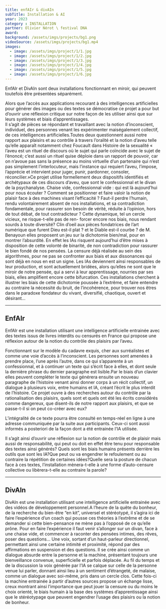 ```yaml
---
title: enfAIr & divAIn
subTitle: Installation & AI
year: 2023
category : INSTALLATION
partner: Olivier Nérot \ festival DNA
award:
background: /assets/imgs/projects/bg1.png
videoSource: /assets/imgs/projects/bg1.mp4
images:
  - image: /assets/imgs/project/1/1.jpg
  - image: /assets/imgs/project/1/2.jpg
  - image: /assets/imgs/project/1/3.jpg
  - image: /assets/imgs/project/1/4.jpg
  - image: /assets/imgs/project/1/5.jpg
  - image: /assets/imgs/project/1/6.jpg
---
```

EnfAIr et DivAIn sont deux installations fonctionnant en miroir, qui peuvent toutefois être présentées séparément.  

Alors que l’accès aux applications recourant à des intelligences artificielles pour générer des images ou des textes se démocratise ce projet a pour but d’ouvrir une réflexion critique sur notre façon de les utiliser ainsi que sur leurs systèmes et biais d’apprentissages.  
Il s’agit de pièces se répondant et travaillant avec la notion d’inconscient, individuel, des personnes venant les expérimenter maiségalement collectif, de ces intelligences artificielles.Toutes deux questionnent aussi notre rapport aux plaisirs et au contrôle à travers l’oralité et la notion d’aveu telle qu’elle apparaît notamment chez Foucault dans Histoire de la sexualité « l’aveu est un rituel de discours où le sujet qui parle coïncide avec le sujet de l’énoncé; c’est aussi un rituel quise déploie dans un rapport de pouvoir, car on n’avoue pas sans la présence au moins virtuelle d’un partenaire qui n’est pas simplement l’interlocuteur, mais l’instance qui requiert l’aveu, l’impose, l’apprécie et intervient pour juger, punir, pardonner, consoler, réconcilier.»Ce projet utilise formellement deux dispositifs identifiés et archétypaux de ces discours d’aveu, que sont le confessionnal et le divan de la psychanalyse. 
Chaise vide, confessionnal vide : qui est là aujourd’hui pour nous écouter ? Comment se positionner et faire valoir la notion de plaisir face à des machines visant l’efficacité ? Faut-il perdre l’humain, rendu volontairement absent de nos installations, et sa contradiction fondamentale, pour rassurer son besoin de vérité, réduite à l’opinion, hors de tout débat, de tout contradicteur ? Cette dynamique, tel un cercle vicieux, ne risque-t-elle pas de ren- forcer encore nos biais, nous rendant sourds à toute diversité? 
Clin d’oeil aux pièces fondatrices de l’art numérique que furent Dieu est-il plat ? et le Diable est-il courbe ? de M. Benayoun elles proposent un jeu sur la dichotomie bien/mal, pour en montrer l’absurdité. En effet les IAs risquent aujourd’hui d’être mises à disposition de cette volonté de binarité, de non contradiction pour rassurer le bien fondé de nos pensées. La censure déjà réalisée au sein des algorithmes, pour ne pas se confronter aux biais et aux dissonances qui sont déjà en nous en est un signe. Les IAs deviennent ainsi responsables de leur production, et sont actuellement bridées, alors qu’elles ne sont que le miroir de notre pensée, qui a servi à leur apprentissage, nourries par ses biais, elles amplifient encore cette bifurcation. 
Ces installations cherchent à illustrer les biais de cette dichotomie poussée à l’extrême, et faire entendre au contraire la nécessité du bruit, de l’incohérence, pour trouver nos êtres dans le paradoxe fondateur du vivant, diversifié, chaotique, ouvert et désirant... 

---

## EnfAIr 
EnfAIr est une installation utilisant une intelligence artificielle entrainée avec des textes issus de livres interdits ou censurés en France qui propose une réflexion autour de la notion du contrôle des plaisirs par l’aveu.


Fonctionnant sur le modèle du cadavre exquis, cher aux surréalistes et comme une voie d’accès à l’inconscient. Les personnes sont amenées à prendre place, l’une après l’autre, dans ce qui s’apparente à un confessionnal, et à continuer un texte qui s’écrit face à elles, et dont seule la dernière phrase du dernier paragraphe est lisible.Par le biais d’un clavier elles peuvent compléter le texte qui générera ensuite un nouveau paragraphe de l’histoire venant ainsi donner corps à un récit collectif, un dialogue à plusieurs voix, entre humains et IA, créant l’écrit le plus interdit de l’histoire. 
Ce projet ouvre à des recherches autour du contrôle par la rationalisation des plaisirs, quels sont et quels ont été les écrits considérés comme dangereux, que disent-ils de notre rapport aux plaisirs, et que se passe-t-il si on peut co-créer avec eux?


L’intégralité de ce texte pourra être consulté en temps-réel en ligne à une adresse communiquée par la suite aux participants. Ceux-ci sont aussi informés a posteriori de la façon dont a été entrainée l’IA utilisée.


Il s’agit ainsi d’ouvrir une réflexion sur la notion de contrôle et de plaisir mais aussi de responsabilité, qui peut ou doit en effet être tenu pour responsable des textes ainsi générés? Quels sont les biais humains présents derrière les outils que sont les IA?Que peut ou va engendrer le refoulement ou au contraire la répétition de certaines idées?Quelle sera la posture de chacun face à ces textes, l’installation mènera-t-elle à une forme d’auto-censure collective ou libèrera-t-elle au contraire la parole?

---

## DivAIn 
DivAIn est une installation utilisant une intelligence artificielle entrainée avec des vidéos de développement personnel.A l’heure de la quête du bonheur, de la recherche du bien-être “en kit”, universel et stéréotypé, il s’agira ici de faire l’expérience d’un coach qui pousse ces théories à l’extrême et de se demander si cette bien-pensance ne mène pas à l’opposé de ce qu’elle prône. 
Pour en faire l’expérience il faut venir s’allonger sur un divan, face à une chaise vide, et commencer à raconter des pensées intimes, des rêves, poser des questions... Une voix, sortant d’un haut-parleur directionnel, permettant ainsi une certaine intimité et proximité, répond par des affirmations en suspension et des questions. 
Il se crée ainsi comme un dialogue absurde entre la personne et la machine, présentant toujours une bienveillance convenue, superficielle et parfois déplacée. 
Au fil du temps et de la discussion la voix générée par l’IA se calque sur celle de la personne venue lui parler, donnant ainsi lieu à un sentiment d’étrangeté, de malaise, comme un dialogue avec soi-même, pris dans un cercle clos. 
Cette fois-ci la machine entrainée à partir d’autres sources propose un échange lisse, creux montrant ainsi l’importance que peut jouer la censure ou du moins le choix orienté, le biais humain à la base des systèmes d’apprentissage ainsi que le stéréotypage que peuvent engendrer l’usage des plaisirs ou la notion de bonheur. 